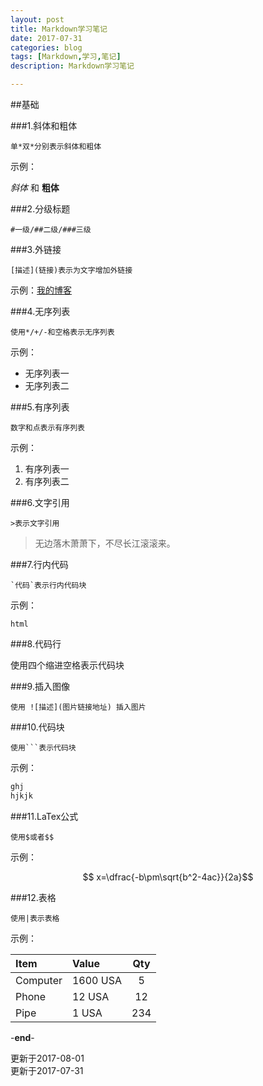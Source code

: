 ```yaml
---
layout: post
title: Markdown学习笔记
date: 2017-07-31
categories: blog
tags: [Markdown,学习,笔记]
description: Markdown学习笔记

---
```


##基础

###1.斜体和粗体

    单*双*分别表示斜体和粗体

示例：

*斜体* 和 **粗体**

###2.分级标题

    #一级/##二级/###三级

###3.外链接

    [描述](链接)表示为文字增加外链接

示例：[我的博客](http://www.murrddol.com)

###4.无序列表

    使用*/+/-和空格表示无序列表

示例：

- 无序列表一
- 无序列表二

###5.有序列表

    数字和点表示有序列表

示例：
1. 有序列表一
2. 有序列表二

###6.文字引用

    >表示文字引用

>无边落木萧萧下，不尽长江滚滚来。

###7.行内代码

    `代码`表示行内代码块

示例：

`html`

###8.代码行

使用四个缩进空格表示代码块

###9.插入图像

    使用 ![描述](图片链接地址) 插入图片

###10.代码块

    使用```表示代码块

示例：

```r
ghj
hjkjk
```

###11.LaTex公式

    使用$或者$$

示例：

$$ x=\dfrac{-b\pm\sqrt{b^2-4ac}}{2a}$$

###12.表格

    使用|表示表格

示例：

| Item     | Value      | Qty |
| :------  |:-----      |:---:|
| Computer | 1600 USA   | 5   |
| Phone    |   12 USA   | 12  |
| Pipe     |    1 USA   | 234 |

-**end**-

更新于2017-08-01  
更新于2017-07-31
